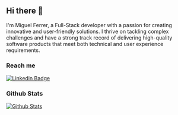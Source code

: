 ## Hi there 👋

I'm Miguel Ferrer, a Full-Stack developer with a passion for creating innovative and user-friendly solutions. I thrive on tackling complex challenges and have a strong track record of delivering high-quality software products that meet both technical and user experience requirements.

### Reach me

[![Linkedin Badge](https://img.shields.io/badge/LinkedIn-0077B5?style=for-the-badge&logo=linkedin&logoColor=white)](https://www.linkedin.com/in/ingferrermiguel)

### Github Stats

[![Github Stats](https://github-readme-stats.vercel.app/api?username=ingmferrer\&rank_icon=github)](https://github.com/ingmferrer)
